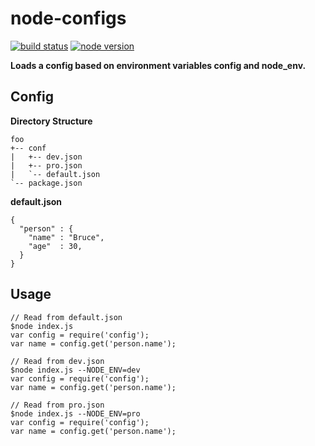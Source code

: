 # node-configs

[![build status](https://travis-ci.org/liushoukai/node-configs.svg?branch=master)](https://travis-ci.org/liushoukai/node-configs)
[![node version](https://img.shields.io/badge/node.js-%3E=_0.12-brightgreen.svg?style=flat)](http://nodejs.org/download/)

**Loads a config based on environment variables config and node_env.**

## Config

**Directory Structure**
```
foo
+-- conf
|   +-- dev.json
|   +-- pro.json
|   `-- default.json
`-- package.json
```
**default.json**
```
{
  "person" : {
    "name" : "Bruce",
    "age"  : 30,
  }
}
```
## Usage

```
// Read from default.json
$node index.js
var config = require('config');
var name = config.get('person.name');
```

```
// Read from dev.json
$node index.js --NODE_ENV=dev
var config = require('config');
var name = config.get('person.name');
```

```
// Read from pro.json
$node index.js --NODE_ENV=pro
var config = require('config');
var name = config.get('person.name');
```
